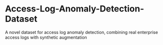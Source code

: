 # Access-Log-Anomaly-Detection-Dataset
A novel dataset for access log anomaly detection, combining real enterprise access logs with synthetic augmentation
